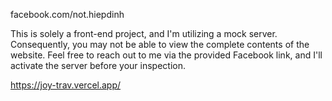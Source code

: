 facebook.com/not.hiepdinh

This is solely a front-end project, and I'm utilizing a mock server. 
Consequently, you may not be able to view the complete contents of the website. 
Feel free to reach out to me via the provided Facebook link, and I'll activate the server before your inspection.

https://joy-trav.vercel.app/
